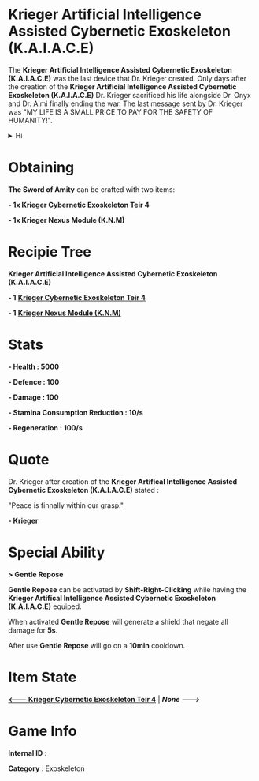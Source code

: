 # Krieger Artificial Intelligence Assisted Cybernetic Exoskeleton (K.A.I.A.C.E)

The **Krieger Artificial Intelligence Assisted Cybernetic Exoskeleton (K.A.I.A.C.E)** was the last device that Dr. Krieger created. Only days after the creation of the **Krieger Artificial Intelligence Assisted Cybernetic Exoskeleton (K.A.I.A.C.E)** Dr. Krieger sacrificed his life alongside Dr. Onyx and Dr. Aimi finally ending the war. The last message sent by Dr. Krieger was "MY LIFE IS A SMALL PRICE TO PAY FOR THE SAFETY OF HUMANITY!".

<details><summary>Hi</a></summary>

  1. hi
     * [Obtaining](#obtaining)
  2.
  <details>
  <summary>OH HAIL NO</a></summary>
  
    Bish
  
  </details>

</details>


# Obtaining

**The Sword of Amity** can be crafted with two items: 

**- 1x Krieger Cybernetic Exoskeleton Teir 4**

**- 1x Krieger Nexus Module (K.N.M)**

# Recipie Tree

**Krieger Artificial Intelligence Assisted Cybernetic Exoskeleton (K.A.I.A.C.E)**

**- 1** [**Krieger Cybernetic Exoskeleton Teir 4**](https://github.com/AlphaMC0/Lone-Martian/blob/main/Armor/Krieger%20Cybernetic%20Exoskeleton%20Teir%204.md)

**- 1** [**Krieger Nexus Module (K.N.M)**](https://github.com/AlphaMC0/Lone-Martian/blob/main/Upgrade%20Modules/Krieger%20Nexus%20Module%20(K.N.M).md)

# Stats

**- Health : 5000**

**- Defence : 100**

**- Damage : 100**

**- Stamina Consumption Reduction : 10/s**

**- Regeneration : 100/s**

# Quote

Dr. Krieger after creation of the **Krieger Artifical Intelligence Assisted Cybernetic Exoskeleton (K.A.I.A.C.E)** stated :

"Peace is finnally within our grasp."



**- Krieger**

# Special Ability

**> Gentle Repose**

**Gentle Repose** can be activated by **Shift-Right-Clicking** while having the **Krieger Artifical Intelligence Assisted Cybernetic Exoskeleton (K.A.I.A.C.E)** equiped.

When activated **Gentle Repose** will generate a shield that negate all damage for **5s**.

After use **Gentle Repose** will go on a **10min** cooldown.


# Item State

[**<--- Krieger Cybernetic Exoskeleton Teir 4**](https://github.com/AlphaMC0/Lone-Martian/blob/main/Armor/Krieger%20Cybernetic%20Exoskeleton%20Teir%204.md) | ***None --->***

# Game Info

**Internal ID** : 

**Category** : Exoskeleton
